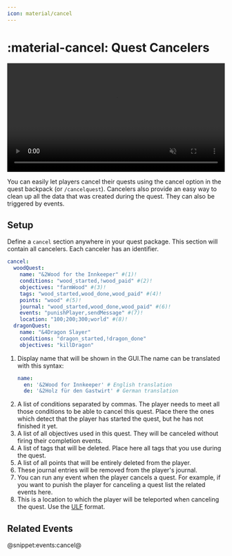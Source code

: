 ```yaml
---
icon: material/cancel
---
```

# :material-cancel: Quest Cancelers
<video controls autoplay muted loop src="../../../_media/content/Documentation/Features/QuestCanceler.mp4" width="100%">
          Sorry, your browser doesn't support embedded videos.
</video>   

You can easily let players cancel their quests using the cancel option in the quest backpack (or `/cancelquest`). 
Cancelers also provide an easy way to clean up all the data that was created during the quest. They can also be triggered by events.
     
## Setup 
Define a `cancel` section anywhere in your quest package. This section will contain all cancelers. Each canceler has an identifier. 

```YAML title="Example"
cancel:
  woodQuest:
    name: "&2Wood for the Innkeeper" #(1)!
    conditions: "wood_started,!wood_paid" #(2)!
    objectives: "farmWood" #(3)!
    tags: "wood_started,wood_done,wood_paid" #(4)!
    points: "wood" #(5)!
    journal: "wood_started,wood_done,wood_paid" #(6)!
    events: "punishPlayer,sendMessage" #(7)!
    location: "100;200;300;world" #(8)!
  dragonQuest:
    name: "&4Dragon Slayer"
    conditions: "dragon_started,!dragon_done"
    objectives: "killDragon"
```

1. Display name that will be shown in the GUI.The name can be translated with this syntax:
   ```YAML
   name:
     en: '&2Wood for Innkeeper' # English translation
     de: '&2Holz für den Gastwirt' # German translation
   ```
2. A list of conditions separated by commas. The player needs to meet all those conditions to be able to cancel this quest. Place there the ones which detect that the player has started the quest, but he has not finished it yet. 
3. A list of all objectives used in this quest. They will be canceled without firing their completion events.
4. A list of tags that will be deleted. Place here all tags that you use during the quest.
5. A list of all points that will be entirely deleted from the player.
6. These journal entries will be removed from the player's journal.
7. You can run any event when the player cancels a quest. For example, if you want to punish the player for canceling a quest list the related events here.
8. This is a location to which the player will be teleported when canceling the quest. Use the [ULF](../Scripting/Data-Formats.md#unified-location-formating) format.

## Related Events

@snippet:events:cancel@

